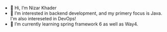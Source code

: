 - 👋 Hi, I’m Nizar Khader
- 👀 I’m interested in backend development, and my primery focus is Java. I'm also intereseted in DevOps!
- 🌱 I’m currently learning spring framework 6 as well as Way4.

<!---
N-Khader/N-Khader is a ✨ special ✨ repository because its `README.md` (this file) appears on your GitHub profile.
You can click the Preview link to take a look at your changes.
--->
